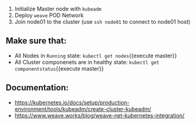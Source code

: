 1. Initialize Master node with `kubeadm`
2. Deploy `weave` POD Network
3. Join node01 to the cluster (use `ssh node01` to connect to node01 host)

## Make sure that:
- All Nodes in `Running` state: `kubectl get nodes`{{execute master}}
- All Cluster componenets are in healthy state: `kubectl get componentstatus`{{execute master}}

## Documentation:
- https://kubernetes.io/docs/setup/production-environment/tools/kubeadm/create-cluster-kubeadm/
- https://www.weave.works/blog/weave-net-kubernetes-integration/